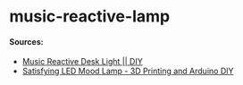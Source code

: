 # music-reactive-lamp

#### Sources:
- <a href = "https://www.youtube.com/watch?v=5oRir4dck_w">Music Reactive Desk Light || DIY</a>
- <a href = "https://www.youtube.com/watch?v=PfRFWxaPOLY">Satisfying LED Mood Lamp - 3D Printing and Arduino DIY</a>
